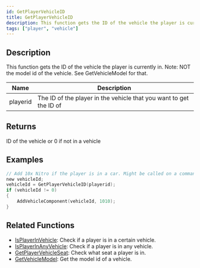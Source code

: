 ```yaml
---
id: GetPlayerVehicleID
title: GetPlayerVehicleID
description: This function gets the ID of the vehicle the player is currently in.
tags: ["player", "vehicle"]
---
```


## Description

This function gets the ID of the vehicle the player is currently in. Note: NOT the model id of the vehicle. See GetVehicleModel for that.

| Name     | Description                                                        |
| -------- | ------------------------------------------------------------------ |
| playerid | The ID of the player in the vehicle that you want to get the ID of |

## Returns

ID of the vehicle or 0 if not in a vehicle

## Examples

```c
// Add 10x Nitro if the player is in a car. Might be called on a command.
new vehicleId;
vehicleId = GetPlayerVehicleID(playerid);
if (vehicleId != 0)
{
    AddVehicleComponent(vehicleId, 1010);
}
```

## Related Functions

- [IsPlayerInVehicle](IsPlayerInVehicle): Check if a player is in a certain vehicle.
- [IsPlayerInAnyVehicle](IsPlayerInAnyVehicle): Check if a player is in any vehicle.
- [GetPlayerVehicleSeat](GetPlayerVehicleSeat): Check what seat a player is in.
- [GetVehicleModel](GetVehicleModel): Get the model id of a vehicle.
